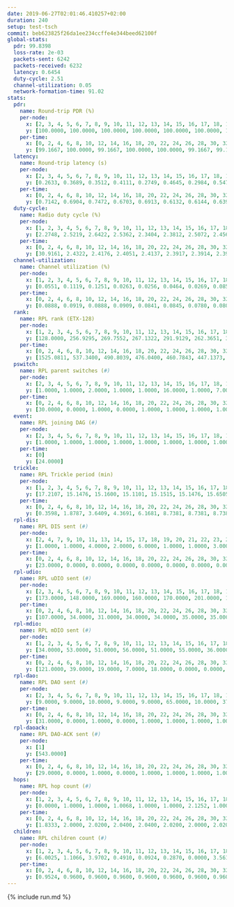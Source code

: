 ```yaml
---
date: 2019-06-27T02:01:46.410257+02:00
duration: 240
setup: test-tsch
commit: beb623825f26da1ee234ccffe4e344beed62100f
global-stats:
  pdr: 99.8398
  loss-rate: 2e-03
  packets-sent: 6242
  packets-received: 6232
  latency: 0.6454
  duty-cycle: 2.51
  channel-utilization: 0.05
  network-formation-time: 91.02
stats:
  pdr:
    name: Round-trip PDR (%)
    per-node:
      x: [2, 3, 4, 5, 6, 7, 8, 9, 10, 11, 12, 13, 14, 15, 16, 17, 18, 19, 20, 21, 22, 23, 24, 25]
      y: [100.0000, 100.0000, 100.0000, 100.0000, 100.0000, 100.0000, 100.0000, 100.0000, 100.0000, 100.0000, 98.3539, 100.0000, 100.0000, 100.0000, 100.0000, 99.6310, 99.6124, 100.0000, 99.6633, 100.0000, 100.0000, 99.3355, 100.0000, 99.6310]
    per-time:
      x: [0, 2, 4, 6, 8, 10, 12, 14, 16, 18, 20, 22, 24, 26, 28, 30, 32, 34, 36, 38, 40, 42, 44, 46, 48, 50, 52, 54, 56, 58, 60, 62, 64, 66, 68, 70, 72, 74, 76, 78, 80, 82, 84, 86, 88, 90, 92, 94, 96, 98, 100, 102, 104]
      y: [99.1667, 100.0000, 99.1667, 100.0000, 100.0000, 99.1667, 99.1667, 100.0000, 100.0000, 99.1667, 99.1667, 100.0000, 100.0000, 100.0000, 100.0000, 100.0000, 100.0000, 100.0000, 100.0000, 100.0000, 100.0000, 100.0000, 100.0000, 100.0000, 100.0000, 99.1667, 100.0000, 100.0000, 100.0000, 98.3333, 100.0000, 99.1667, 100.0000, 100.0000, 100.0000, 100.0000, 100.0000, 100.0000, 100.0000, 100.0000, 100.0000, 100.0000, 100.0000, 100.0000, 100.0000, 100.0000, 100.0000, 100.0000, 100.0000, 100.0000, 100.0000, 100.0000, 100.0000]
  latency:
    name: Round-trip latency (s)
    per-node:
      x: [2, 3, 4, 5, 6, 7, 8, 9, 10, 11, 12, 13, 14, 15, 16, 17, 18, 19, 20, 21, 22, 23, 24, 25]
      y: [0.2633, 0.3689, 0.3512, 0.4111, 0.2749, 0.4645, 0.2984, 0.5476, 0.5173, 0.6456, 0.7482, 0.5569, 0.4848, 0.8016, 0.5558, 0.7706, 0.7532, 0.7824, 0.8475, 0.8922, 0.9611, 1.0186, 0.9333, 1.1888]
    per-time:
      x: [0, 2, 4, 6, 8, 10, 12, 14, 16, 18, 20, 22, 24, 26, 28, 30, 32, 34, 36, 38, 40, 42, 44, 46, 48, 50, 52, 54, 56, 58, 60, 62, 64, 66, 68, 70, 72, 74, 76, 78, 80, 82, 84, 86, 88, 90, 92, 94, 96, 98, 100, 102, 104]
      y: [0.7142, 0.6904, 0.7472, 0.6703, 0.6913, 0.6132, 0.6144, 0.6394, 0.6444, 0.6171, 0.6370, 0.6774, 0.6526, 0.6779, 0.6231, 0.6002, 0.6335, 0.6737, 0.7268, 0.5853, 0.6284, 0.6290, 0.6445, 0.6013, 0.6023, 0.5955, 0.5559, 0.6367, 0.5958, 0.7004, 0.6104, 0.6152, 0.6327, 0.6191, 0.5747, 0.6309, 0.6838, 0.6664, 0.6240, 0.6175, 0.6299, 0.6876, 0.7164, 0.6666, 0.6940, 0.6049, 0.5847, 0.6656, 0.7232, 0.6447, 0.6958, 0.6567, 0.4878]
  duty-cycle:
    name: Radio duty cycle (%)
    per-node:
      x: [1, 2, 3, 4, 5, 6, 7, 8, 9, 10, 11, 12, 13, 14, 15, 16, 17, 18, 19, 20, 21, 22, 23, 24, 25]
      y: [2.2748, 2.5219, 2.6422, 2.5362, 2.3404, 2.3812, 2.5072, 2.4561, 2.4267, 2.4321, 2.5252, 2.4111, 2.4785, 2.5530, 2.5353, 2.5923, 2.5897, 2.6903, 2.6276, 2.7011, 2.7087, 2.7212, 2.6887, 2.7994, 2.7303]
    per-time:
      x: [0, 2, 4, 6, 8, 10, 12, 14, 16, 18, 20, 22, 24, 26, 28, 30, 32, 34, 36, 38, 40, 42, 44, 46, 48, 50, 52, 54, 56, 58, 60, 62, 64, 66, 68, 70, 72, 74, 76, 78, 80, 82, 84, 86, 88, 90, 92, 94, 96, 98, 100, 102, 104, 106, 108, 110, 112, 114, 116, 118, 120, 122, 124, 126, 128, 130, 132, 134, 136, 138, 140, 142, 144, 146, 148, 150, 152, 154, 156, 158, 160, 162, 164, 166, 168, 170, 172, 174, 176, 178, 180, 182, 184, 186, 188, 190, 192, 194, 196, 198, 200, 202, 204, 206, 208, 210, 212, 214, 216, 218, 220, 222, 224, 226, 228, 230, 232, 234, 236, 238]
      y: [30.9161, 2.4322, 2.4176, 2.4051, 2.4137, 2.3917, 2.3914, 2.3927, 2.3922, 2.3926, 2.3840, 2.3966, 2.4011, 2.3944, 2.4089, 2.3985, 2.3844, 2.3988, 2.4018, 2.4060, 2.3786, 2.3841, 2.3951, 2.4029, 2.3841, 2.3814, 2.3816, 2.3767, 2.3948, 2.4076, 2.3900, 2.3984, 2.3891, 2.3984, 2.3922, 2.3873, 2.3869, 2.3971, 2.3946, 2.3924, 2.3930, 2.3995, 2.4104, 2.3883, 2.3957, 2.3944, 2.4006, 2.3836, 2.3930, 2.4026, 2.3839, 2.4014, 2.2536, 2.2451, 2.2081, 2.3316, 2.4143, 2.4501, 2.4173, 2.3648, 2.3741, 2.3103, 2.2666, 2.2593, 2.2653, 2.2605, 2.2643, 2.2639, 2.2568, 2.2607, 2.2537, 2.2654, 2.2594, 2.2622, 2.2644, 2.2613, 2.2622, 2.2588, 2.2552, 2.2548, 2.2691, 2.2550, 2.2635, 2.2624, 2.2524, 2.2619, 2.2618, 2.2533, 2.2608, 2.2624, 2.2638, 2.2572, 2.2621, 2.2572, 2.2732, 2.2580, 2.2555, 2.2643, 2.2598, 2.2577, 2.2704, 2.2616, 2.2597, 2.2594, 2.2610, 2.2563, 2.2552, 2.2642, 2.2636, 2.2658, 2.2606, 2.2581, 2.2629, 2.2553, 2.2686, 2.2591, 2.2604, 2.2614, 2.2586, 2.2552]
  channel-utilization:
    name: Channel utilization (%)
    per-node:
      x: [1, 2, 3, 4, 5, 6, 7, 8, 9, 10, 11, 12, 13, 14, 15, 16, 17, 18, 19, 20, 21, 22, 23, 24, 25]
      y: [0.0551, 0.1119, 0.1251, 0.0263, 0.0256, 0.0464, 0.0269, 0.0850, 0.0269, 0.0286, 0.0258, 0.0264, 0.0368, 0.0379, 0.0269, 0.1062, 0.0316, 0.0627, 0.0352, 0.0297, 0.0265, 0.0404, 0.0292, 0.0244, 0.0271]
    per-time:
      x: [0, 2, 4, 6, 8, 10, 12, 14, 16, 18, 20, 22, 24, 26, 28, 30, 32, 34, 36, 38, 40, 42, 44, 46, 48, 50, 52, 54, 56, 58, 60, 62, 64, 66, 68, 70, 72, 74, 76, 78, 80, 82, 84, 86, 88, 90, 92, 94, 96, 98, 100, 102, 104, 106, 108, 110, 112, 114, 116, 118, 120, 122, 124, 126, 128, 130, 132, 134, 136, 138, 140, 142, 144, 146, 148, 150, 152, 154, 156, 158, 160, 162, 164, 166, 168, 170, 172, 174, 176, 178, 180, 182, 184, 186, 188, 190, 192, 194, 196, 198, 200, 202, 204, 206, 208, 210, 212, 214, 216, 218, 220, 222, 224, 226, 228, 230, 232, 234, 236, 238]
      y: [0.0888, 0.0919, 0.0888, 0.0909, 0.0841, 0.0845, 0.0780, 0.0804, 0.0786, 0.0843, 0.0780, 0.0800, 0.0887, 0.0783, 0.0917, 0.0805, 0.0748, 0.0849, 0.0868, 0.0861, 0.0769, 0.0789, 0.0795, 0.0804, 0.0743, 0.0750, 0.0743, 0.0739, 0.0816, 0.0884, 0.0819, 0.0821, 0.0866, 0.0803, 0.0805, 0.0778, 0.0774, 0.0867, 0.0814, 0.0830, 0.0792, 0.0835, 0.0870, 0.0806, 0.0839, 0.0788, 0.0846, 0.0761, 0.0830, 0.0848, 0.0769, 0.0830, 0.0623, 0.0275, 0.0257, 0.0384, 0.0659, 0.0739, 0.0668, 0.0538, 0.0569, 0.0314, 0.0191, 0.0190, 0.0190, 0.0177, 0.0213, 0.0207, 0.0175, 0.0184, 0.0169, 0.0206, 0.0198, 0.0201, 0.0193, 0.0197, 0.0192, 0.0188, 0.0174, 0.0173, 0.0230, 0.0172, 0.0200, 0.0181, 0.0165, 0.0187, 0.0203, 0.0171, 0.0200, 0.0191, 0.0204, 0.0174, 0.0198, 0.0179, 0.0242, 0.0183, 0.0171, 0.0209, 0.0188, 0.0180, 0.0221, 0.0189, 0.0196, 0.0197, 0.0190, 0.0179, 0.0168, 0.0206, 0.0212, 0.0210, 0.0191, 0.0181, 0.0198, 0.0173, 0.0229, 0.0184, 0.0191, 0.0193, 0.0178, 0.0173]
  rank:
    name: RPL rank (ETX-128)
    per-node:
      x: [1, 2, 3, 4, 5, 6, 7, 8, 9, 10, 11, 12, 13, 14, 15, 16, 17, 18, 19, 20, 21, 22, 23, 24, 25]
      y: [128.0000, 256.9295, 269.7552, 267.1322, 291.9129, 262.3651, 3573.3446, 271.3071, 1961.9683, 4298.1866, 1211.7510, 405.8577, 414.2090, 1717.1680, 422.8560, 442.8893, 685.1193, 532.1417, 821.8577, 589.7692, 4232.0858, 587.3033, 6105.4896, 678.1626, 699.7377]
    per-time:
      x: [0, 2, 4, 6, 8, 10, 12, 14, 16, 18, 20, 22, 24, 26, 28, 30, 32, 34, 36, 38, 40, 42, 44, 46, 48, 50, 52, 54, 56, 58, 60, 62, 64, 66, 68, 70, 72, 74, 76, 78, 80, 82, 84, 86, 88, 90, 92, 94, 96, 98, 100, 102, 104, 106, 108, 110, 112, 114, 116, 118, 120, 122, 124, 126, 128, 130, 132, 134, 136, 138, 140, 142, 144, 146, 148, 150, 152, 154, 156, 158, 160, 162, 164, 166, 168, 170, 172, 174, 176, 178, 180, 182, 184, 186, 188, 190, 192, 194, 196, 198, 200, 202, 204, 206, 208, 210, 212, 214, 216, 218, 220, 222, 224, 226, 228, 230, 232, 234, 236, 238]
      y: [1525.0811, 537.3400, 490.8039, 476.0400, 460.7843, 447.1373, 449.6667, 439.9020, 441.9800, 449.2549, 448.4400, 452.0800, 445.6600, 441.9804, 439.7059, 437.5200, 431.5800, 429.4800, 428.1600, 430.9600, 429.3333, 431.9600, 432.3200, 430.7692, 425.9608, 423.8400, 427.0200, 425.1200, 422.6200, 440.0769, 433.2600, 433.5882, 425.3529, 427.2200, 428.1400, 424.9600, 426.6800, 430.7400, 432.5686, 428.0000, 430.3333, 424.9800, 426.3400, 429.1800, 429.1800, 427.8600, 432.4808, 423.6863, 421.2600, 423.9200, 425.3000, 428.4400, 256.2705, 1350.9702, 1406.2081, 941.5621, 3306.8543, 14830.8442, 11014.9412, 9362.1818, 10345.6515, 1687.0755, 447.4200, 444.5686, 445.8800, 449.9038, 449.5472, 431.9608, 429.8200, 427.1600, 427.8200, 427.2600, 434.2692, 427.3800, 430.5098, 424.4800, 426.3600, 425.2353, 424.5800, 424.4400, 421.7692, 422.7059, 417.1400, 416.9000, 417.2600, 416.9200, 415.9800, 415.8600, 420.3922, 415.3800, 416.0600, 415.3400, 417.8000, 418.2800, 419.0600, 420.3200, 422.8431, 424.3529, 419.5200, 422.1176, 416.2400, 416.1400, 415.9423, 415.9020, 417.6000, 417.4000, 416.1200, 427.6604, 415.1800, 420.4038, 415.2157, 411.8200, 411.1200, 410.6600, 415.0980, 410.2800, 411.6863, 409.5200, 409.0000, 408.8800]
  pswitch:
    name: RPL parent switches (#)
    per-node:
      x: [2, 3, 4, 5, 6, 7, 8, 9, 10, 11, 12, 13, 14, 15, 16, 17, 18, 19, 20, 21, 22, 23, 24, 25]
      y: [1.0000, 1.0000, 2.0000, 1.0000, 1.0000, 16.0000, 1.0000, 7.0000, 15.0000, 3.0000, 6.0000, 4.0000, 6.0000, 3.0000, 4.0000, 2.0000, 7.0000, 6.0000, 8.0000, 16.0000, 5.0000, 29.0000, 7.0000, 5.0000]
    per-time:
      x: [0, 2, 4, 6, 8, 10, 12, 14, 16, 18, 20, 22, 24, 26, 28, 30, 32, 34, 36, 38, 40, 42, 44, 46, 48, 50, 52, 54, 56, 58, 60, 62, 64, 66, 68, 70, 72, 74, 76, 78, 80, 82, 84, 86, 88, 90, 92, 94, 96, 98, 100, 102, 104, 106, 108, 110, 112, 114, 116, 118, 120, 122, 124, 126, 128, 130, 132, 134, 136, 138, 140, 142, 144, 146, 148, 150, 152, 154, 156, 158, 160, 162, 164, 166, 168, 170, 172, 174, 176, 178, 180, 182, 184, 186, 188, 190, 192, 194, 196, 198, 200, 202, 204, 206, 208, 210, 212, 214, 216, 218, 220, 222, 224, 226, 228, 230, 232]
      y: [30.0000, 0.0000, 1.0000, 0.0000, 1.0000, 1.0000, 1.0000, 1.0000, 0.0000, 1.0000, 0.0000, 0.0000, 0.0000, 1.0000, 1.0000, 0.0000, 0.0000, 0.0000, 0.0000, 0.0000, 1.0000, 0.0000, 0.0000, 2.0000, 1.0000, 0.0000, 0.0000, 0.0000, 0.0000, 2.0000, 0.0000, 1.0000, 1.0000, 0.0000, 0.0000, 0.0000, 0.0000, 0.0000, 1.0000, 0.0000, 1.0000, 0.0000, 0.0000, 0.0000, 0.0000, 0.0000, 2.0000, 1.0000, 0.0000, 0.0000, 0.0000, 0.0000, 1.0000, 5.0000, 5.0000, 8.0000, 16.0000, 14.0000, 9.0000, 7.0000, 9.0000, 2.0000, 0.0000, 1.0000, 0.0000, 2.0000, 3.0000, 1.0000, 0.0000, 0.0000, 0.0000, 0.0000, 2.0000, 0.0000, 1.0000, 0.0000, 0.0000, 1.0000, 0.0000, 0.0000, 2.0000, 1.0000, 0.0000, 0.0000, 0.0000, 0.0000, 0.0000, 0.0000, 1.0000, 0.0000, 0.0000, 0.0000, 0.0000, 0.0000, 0.0000, 0.0000, 1.0000, 1.0000, 0.0000, 1.0000, 0.0000, 0.0000, 2.0000, 1.0000, 0.0000, 0.0000, 0.0000, 3.0000, 0.0000, 2.0000, 1.0000, 0.0000, 0.0000, 0.0000, 1.0000, 0.0000, 1.0000]
  event:
    name: RPL joining DAG (#)
    per-node:
      x: [2, 3, 4, 5, 6, 7, 8, 9, 10, 11, 12, 13, 14, 15, 16, 17, 18, 19, 20, 21, 22, 23, 24, 25]
      y: [1.0000, 1.0000, 1.0000, 1.0000, 1.0000, 1.0000, 1.0000, 1.0000, 1.0000, 1.0000, 1.0000, 1.0000, 1.0000, 1.0000, 1.0000, 1.0000, 1.0000, 1.0000, 1.0000, 1.0000, 1.0000, 1.0000, 1.0000, 1.0000]
    per-time:
      x: [0]
      y: [24.0000]
  trickle:
    name: RPL Trickle period (min)
    per-node:
      x: [1, 2, 3, 4, 5, 6, 7, 8, 9, 10, 11, 12, 13, 14, 15, 16, 17, 18, 19, 20, 21, 22, 23, 24, 25]
      y: [17.2107, 15.1476, 15.1600, 15.1101, 15.1515, 15.1476, 15.6505, 15.0934, 14.5308, 13.6424, 14.8415, 15.0012, 14.7744, 14.5449, 14.7026, 15.0229, 14.8917, 14.9114, 15.2790, 15.0272, 13.6304, 15.0769, 15.9851, 15.1613, 15.0892]
    per-time:
      x: [0, 2, 4, 6, 8, 10, 12, 14, 16, 18, 20, 22, 24, 26, 28, 30, 32, 34, 36, 38, 40, 42, 44, 46, 48, 50, 52, 54, 56, 58, 60, 62, 64, 66, 68, 70, 72, 74, 76, 78, 80, 82, 84, 86, 88, 90, 92, 94, 96, 98, 100, 102, 104, 106, 108, 110, 112, 114, 116, 118, 120, 122, 124, 126, 128, 130, 132, 134, 136, 138, 140, 142, 144, 146, 148, 150, 152, 154, 156, 158, 160, 162, 164, 166, 168, 170, 172, 174, 176, 178, 180, 182, 184, 186, 188, 190, 192, 194, 196, 198, 200, 202, 204, 206, 208, 210, 212, 214, 216, 218, 220, 222, 224, 226, 228, 230, 232, 234, 236, 238]
      y: [0.3598, 1.8787, 3.6409, 4.3691, 6.1681, 8.7381, 8.7381, 8.7381, 8.7381, 17.4763, 17.4763, 17.4763, 17.4763, 17.4763, 17.4763, 17.4763, 17.4763, 17.4763, 17.4763, 17.4763, 17.4763, 17.4763, 17.4763, 17.4763, 17.4763, 17.4763, 17.4763, 17.4763, 17.4763, 17.4763, 17.4763, 17.4763, 17.4763, 17.4763, 17.4763, 17.4763, 17.4763, 17.4763, 17.4763, 17.4763, 17.4763, 17.4763, 17.4763, 17.4763, 17.4763, 17.4763, 17.4763, 17.4763, 17.4763, 17.4763, 17.4763, 17.4763, 17.4763, 16.5994, 15.8595, 16.3859, 14.5854, 2.3831, 3.2668, 4.4394, 4.4477, 3.6632, 6.0730, 6.6821, 6.8157, 8.6541, 11.8707, 13.1929, 13.4567, 17.1267, 17.4763, 17.4763, 17.4763, 17.4763, 17.4763, 17.4763, 17.4763, 17.4763, 17.4763, 17.4763, 17.4763, 17.4763, 17.4763, 17.4763, 17.4763, 17.4763, 17.4763, 17.4763, 17.4763, 17.4763, 17.4763, 17.4763, 17.4763, 17.4763, 17.4763, 17.4763, 17.4763, 17.4763, 17.4763, 17.4763, 17.4763, 17.4763, 17.4763, 17.4763, 17.4763, 17.4763, 17.4763, 17.4763, 17.4763, 17.4763, 17.4763, 17.4763, 17.4763, 17.4763, 17.4763, 17.4763, 17.4763, 17.4763, 17.4763, 17.4763]
  rpl-dis:
    name: RPL DIS sent (#)
    per-node:
      x: [2, 4, 7, 9, 10, 11, 13, 14, 15, 17, 18, 19, 20, 21, 22, 23, 24, 25]
      y: [1.0000, 1.0000, 4.0000, 2.0000, 6.0000, 1.0000, 1.0000, 3.0000, 1.0000, 1.0000, 2.0000, 2.0000, 2.0000, 5.0000, 2.0000, 7.0000, 2.0000, 1.0000]
    per-time:
      x: [0, 2, 4, 6, 8, 10, 12, 14, 16, 18, 20, 22, 24, 26, 28, 30, 32, 34, 36, 38, 40, 42, 44, 46, 48, 50, 52, 54, 56, 58, 60, 62, 64, 66, 68, 70, 72, 74, 76, 78, 80, 82, 84, 86, 88, 90, 92, 94, 96, 98, 100, 102, 104, 106, 108, 110, 112, 114, 116, 118, 120]
      y: [23.0000, 0.0000, 0.0000, 0.0000, 0.0000, 0.0000, 0.0000, 0.0000, 0.0000, 0.0000, 0.0000, 0.0000, 0.0000, 0.0000, 0.0000, 0.0000, 0.0000, 0.0000, 0.0000, 0.0000, 0.0000, 0.0000, 0.0000, 0.0000, 0.0000, 0.0000, 0.0000, 0.0000, 0.0000, 0.0000, 0.0000, 0.0000, 0.0000, 0.0000, 0.0000, 0.0000, 0.0000, 0.0000, 0.0000, 0.0000, 0.0000, 0.0000, 0.0000, 0.0000, 0.0000, 0.0000, 0.0000, 0.0000, 0.0000, 0.0000, 0.0000, 0.0000, 0.0000, 2.0000, 1.0000, 2.0000, 5.0000, 6.0000, 2.0000, 1.0000, 2.0000]
  rpl-udio:
    name: RPL uDIO sent (#)
    per-node:
      x: [2, 3, 4, 5, 6, 7, 8, 9, 10, 11, 12, 13, 14, 15, 16, 17, 18, 19, 20, 21, 22, 23, 24, 25]
      y: [173.0000, 148.0000, 169.0000, 160.0000, 170.0000, 201.0000, 157.0000, 180.0000, 208.0000, 185.0000, 173.0000, 168.0000, 179.0000, 169.0000, 152.0000, 163.0000, 173.0000, 171.0000, 178.0000, 190.0000, 170.0000, 172.0000, 171.0000, 179.0000]
    per-time:
      x: [0, 2, 4, 6, 8, 10, 12, 14, 16, 18, 20, 22, 24, 26, 28, 30, 32, 34, 36, 38, 40, 42, 44, 46, 48, 50, 52, 54, 56, 58, 60, 62, 64, 66, 68, 70, 72, 74, 76, 78, 80, 82, 84, 86, 88, 90, 92, 94, 96, 98, 100, 102, 104, 106, 108, 110, 112, 114, 116, 118, 120, 122, 124, 126, 128, 130, 132, 134, 136, 138, 140, 142, 144, 146, 148, 150, 152, 154, 156, 158, 160, 162, 164, 166, 168, 170, 172, 174, 176, 178, 180, 182, 184, 186, 188, 190, 192, 194, 196, 198, 200, 202, 204, 206, 208, 210, 212, 214, 216, 218, 220, 222, 224, 226, 228, 230, 232, 234, 236, 238, 240]
      y: [107.0000, 34.0000, 31.0000, 34.0000, 34.0000, 35.0000, 35.0000, 34.0000, 32.0000, 33.0000, 34.0000, 31.0000, 32.0000, 33.0000, 29.0000, 34.0000, 30.0000, 34.0000, 32.0000, 34.0000, 28.0000, 28.0000, 29.0000, 37.0000, 33.0000, 28.0000, 33.0000, 27.0000, 32.0000, 32.0000, 29.0000, 35.0000, 27.0000, 31.0000, 28.0000, 33.0000, 31.0000, 33.0000, 32.0000, 30.0000, 34.0000, 32.0000, 33.0000, 27.0000, 35.0000, 30.0000, 34.0000, 32.0000, 34.0000, 34.0000, 30.0000, 29.0000, 42.0000, 37.0000, 43.0000, 54.0000, 53.0000, 48.0000, 44.0000, 39.0000, 39.0000, 29.0000, 31.0000, 33.0000, 34.0000, 29.0000, 37.0000, 36.0000, 31.0000, 30.0000, 33.0000, 34.0000, 35.0000, 30.0000, 36.0000, 35.0000, 32.0000, 32.0000, 30.0000, 30.0000, 40.0000, 32.0000, 39.0000, 36.0000, 29.0000, 31.0000, 38.0000, 32.0000, 32.0000, 40.0000, 44.0000, 30.0000, 34.0000, 35.0000, 37.0000, 39.0000, 34.0000, 49.0000, 33.0000, 35.0000, 31.0000, 34.0000, 39.0000, 31.0000, 34.0000, 40.0000, 26.0000, 41.0000, 33.0000, 29.0000, 38.0000, 33.0000, 44.0000, 30.0000, 32.0000, 32.0000, 37.0000, 37.0000, 27.0000, 42.0000, 2.0000]
  rpl-mdio:
    name: RPL mDIO sent (#)
    per-node:
      x: [1, 2, 3, 4, 5, 6, 7, 8, 9, 10, 11, 12, 13, 14, 15, 16, 17, 18, 19, 20, 21, 22, 23, 24, 25]
      y: [34.0000, 53.0000, 51.0000, 56.0000, 51.0000, 55.0000, 36.0000, 58.0000, 48.0000, 31.0000, 53.0000, 60.0000, 65.0000, 45.0000, 67.0000, 59.0000, 51.0000, 53.0000, 47.0000, 53.0000, 37.0000, 47.0000, 26.0000, 54.0000, 53.0000]
    per-time:
      x: [0, 2, 4, 6, 8, 10, 12, 14, 16, 18, 20, 22, 24, 26, 28, 30, 32, 34, 36, 38, 40, 42, 44, 46, 48, 50, 52, 54, 56, 58, 60, 62, 64, 66, 68, 70, 72, 74, 76, 78, 80, 82, 84, 86, 88, 90, 92, 94, 96, 98, 100, 102, 104, 106, 108, 110, 112, 114, 116, 118, 120, 122, 124, 126, 128, 130, 132, 134, 136, 138, 140, 142, 144, 146, 148, 150, 152, 154, 156, 158, 160, 162, 164, 166, 168, 170, 172, 174, 176, 178, 180, 182, 184, 186, 188, 190, 192, 194, 196, 198, 200, 202, 204, 206, 208, 210, 212, 214, 216, 218, 220, 222, 224, 226, 228, 230, 232, 234, 236, 238]
      y: [121.0000, 39.0000, 19.0000, 7.0000, 18.0000, 0.0000, 0.0000, 12.0000, 12.0000, 1.0000, 0.0000, 0.0000, 0.0000, 2.0000, 5.0000, 7.0000, 3.0000, 8.0000, 0.0000, 0.0000, 0.0000, 0.0000, 5.0000, 8.0000, 4.0000, 3.0000, 5.0000, 0.0000, 0.0000, 0.0000, 0.0000, 3.0000, 4.0000, 9.0000, 7.0000, 2.0000, 0.0000, 0.0000, 0.0000, 1.0000, 3.0000, 7.0000, 11.0000, 2.0000, 1.0000, 0.0000, 0.0000, 0.0000, 4.0000, 4.0000, 7.0000, 5.0000, 6.0000, 61.0000, 58.0000, 56.0000, 113.0000, 157.0000, 104.0000, 46.0000, 60.0000, 38.0000, 13.0000, 2.0000, 14.0000, 7.0000, 3.0000, 2.0000, 4.0000, 6.0000, 0.0000, 4.0000, 2.0000, 4.0000, 6.0000, 3.0000, 3.0000, 3.0000, 1.0000, 0.0000, 3.0000, 2.0000, 4.0000, 8.0000, 3.0000, 3.0000, 1.0000, 0.0000, 1.0000, 3.0000, 5.0000, 3.0000, 5.0000, 2.0000, 3.0000, 3.0000, 0.0000, 1.0000, 3.0000, 5.0000, 7.0000, 4.0000, 3.0000, 0.0000, 2.0000, 1.0000, 4.0000, 2.0000, 2.0000, 4.0000, 4.0000, 4.0000, 4.0000, 0.0000, 3.0000, 3.0000, 2.0000, 4.0000, 6.0000, 1.0000]
  rpl-dao:
    name: RPL DAO sent (#)
    per-node:
      x: [2, 3, 4, 5, 6, 7, 8, 9, 10, 11, 12, 13, 14, 15, 16, 17, 18, 19, 20, 21, 22, 23, 24, 25]
      y: [9.0000, 9.0000, 10.0000, 9.0000, 9.0000, 65.0000, 10.0000, 37.0000, 74.0000, 22.0000, 11.0000, 11.0000, 29.0000, 10.0000, 10.0000, 14.0000, 12.0000, 11.0000, 12.0000, 75.0000, 14.0000, 112.0000, 11.0000, 12.0000]
    per-time:
      x: [0, 2, 4, 6, 8, 10, 12, 14, 16, 18, 20, 22, 24, 26, 28, 30, 32, 34, 36, 38, 40, 42, 44, 46, 48, 50, 52, 54, 56, 58, 60, 62, 64, 66, 68, 70, 72, 74, 76, 78, 80, 82, 84, 86, 88, 90, 92, 94, 96, 98, 100, 102, 104, 106, 108, 110, 112, 114, 116, 118, 120, 122, 124, 126, 128, 130, 132, 134, 136, 138, 140, 142, 144, 146, 148, 150, 152, 154, 156, 158, 160, 162, 164, 166, 168, 170, 172, 174, 176, 178, 180, 182, 184, 186, 188, 190, 192, 194, 196, 198, 200, 202, 204, 206, 208, 210, 212, 214, 216, 218, 220, 222, 224, 226, 228, 230, 232, 234, 236, 238]
      y: [31.0000, 0.0000, 1.0000, 0.0000, 1.0000, 1.0000, 1.0000, 1.0000, 0.0000, 1.0000, 0.0000, 0.0000, 0.0000, 1.0000, 17.0000, 2.0000, 0.0000, 0.0000, 1.0000, 1.0000, 1.0000, 1.0000, 0.0000, 3.0000, 1.0000, 0.0000, 0.0000, 1.0000, 10.0000, 7.0000, 0.0000, 1.0000, 2.0000, 1.0000, 1.0000, 1.0000, 0.0000, 2.0000, 2.0000, 0.0000, 1.0000, 1.0000, 7.0000, 3.0000, 2.0000, 0.0000, 4.0000, 2.0000, 1.0000, 2.0000, 0.0000, 2.0000, 5.0000, 29.0000, 21.0000, 35.0000, 76.0000, 72.0000, 46.0000, 40.0000, 41.0000, 7.0000, 1.0000, 2.0000, 0.0000, 2.0000, 3.0000, 1.0000, 0.0000, 0.0000, 0.0000, 9.0000, 4.0000, 0.0000, 2.0000, 1.0000, 2.0000, 3.0000, 0.0000, 0.0000, 6.0000, 1.0000, 0.0000, 0.0000, 0.0000, 4.0000, 6.0000, 1.0000, 2.0000, 1.0000, 2.0000, 1.0000, 1.0000, 0.0000, 6.0000, 0.0000, 1.0000, 1.0000, 0.0000, 3.0000, 8.0000, 1.0000, 2.0000, 2.0000, 2.0000, 0.0000, 0.0000, 3.0000, 2.0000, 3.0000, 1.0000, 1.0000, 0.0000, 3.0000, 8.0000, 1.0000, 1.0000, 2.0000, 1.0000, 1.0000]
  rpl-daoack:
    name: RPL DAO-ACK sent (#)
    per-node:
      x: [1]
      y: [543.0000]
    per-time:
      x: [0, 2, 4, 6, 8, 10, 12, 14, 16, 18, 20, 22, 24, 26, 28, 30, 32, 34, 36, 38, 40, 42, 44, 46, 48, 50, 52, 54, 56, 58, 60, 62, 64, 66, 68, 70, 72, 74, 76, 78, 80, 82, 84, 86, 88, 90, 92, 94, 96, 98, 100, 102, 104, 106, 108, 110, 112, 114, 116, 118, 120, 122, 124, 126, 128, 130, 132, 134, 136, 138, 140, 142, 144, 146, 148, 150, 152, 154, 156, 158, 160, 162, 164, 166, 168, 170, 172, 174, 176, 178, 180, 182, 184, 186, 188, 190, 192, 194, 196, 198, 200, 202, 204, 206, 208, 210, 212, 214, 216, 218, 220, 222, 224, 226, 228, 230, 232, 234, 236, 238]
      y: [29.0000, 0.0000, 1.0000, 0.0000, 1.0000, 1.0000, 1.0000, 1.0000, 0.0000, 1.0000, 0.0000, 0.0000, 0.0000, 1.0000, 17.0000, 2.0000, 0.0000, 0.0000, 1.0000, 1.0000, 1.0000, 1.0000, 0.0000, 3.0000, 1.0000, 0.0000, 0.0000, 1.0000, 10.0000, 7.0000, 0.0000, 1.0000, 2.0000, 1.0000, 1.0000, 1.0000, 0.0000, 2.0000, 2.0000, 0.0000, 1.0000, 1.0000, 7.0000, 3.0000, 2.0000, 0.0000, 4.0000, 2.0000, 1.0000, 2.0000, 0.0000, 2.0000, 2.0000, 14.0000, 14.0000, 14.0000, 73.0000, 72.0000, 43.0000, 40.0000, 41.0000, 7.0000, 1.0000, 2.0000, 0.0000, 2.0000, 3.0000, 1.0000, 0.0000, 0.0000, 0.0000, 8.0000, 4.0000, 0.0000, 2.0000, 1.0000, 2.0000, 3.0000, 0.0000, 0.0000, 6.0000, 1.0000, 0.0000, 0.0000, 0.0000, 4.0000, 6.0000, 1.0000, 2.0000, 1.0000, 2.0000, 1.0000, 1.0000, 0.0000, 6.0000, 0.0000, 1.0000, 1.0000, 0.0000, 3.0000, 8.0000, 1.0000, 2.0000, 2.0000, 2.0000, 0.0000, 0.0000, 3.0000, 2.0000, 3.0000, 1.0000, 1.0000, 0.0000, 3.0000, 8.0000, 1.0000, 1.0000, 2.0000, 1.0000, 1.0000]
  hops:
    name: RPL hop count (#)
    per-node:
      x: [1, 2, 3, 4, 5, 6, 7, 8, 9, 10, 11, 12, 13, 14, 15, 16, 17, 18, 19, 20, 21, 22, 23, 24, 25]
      y: [0.0000, 1.0000, 1.0000, 1.0068, 1.0000, 1.0000, 2.1252, 1.0000, 2.0000, 2.3869, 2.0000, 1.9907, 2.0000, 2.0006, 2.0087, 2.0000, 2.0000, 2.9647, 3.0000, 3.0000, 3.0099, 3.0000, 3.9715, 3.9646, 4.0006]
    per-time:
      x: [0, 2, 4, 6, 8, 10, 12, 14, 16, 18, 20, 22, 24, 26, 28, 30, 32, 34, 36, 38, 40, 42, 44, 46, 48, 50, 52, 54, 56, 58, 60, 62, 64, 66, 68, 70, 72, 74, 76, 78, 80, 82, 84, 86, 88, 90, 92, 94, 96, 98, 100, 102, 104, 106, 108, 110, 112, 114, 116, 118, 120, 122, 124, 126, 128, 130, 132, 134, 136, 138, 140, 142, 144, 146, 148, 150, 152, 154, 156, 158, 160, 162, 164, 166, 168, 170, 172, 174, 176, 178, 180, 182, 184, 186, 188, 190, 192, 194, 196, 198, 200, 202, 204, 206, 208, 210, 212, 214, 216, 218, 220, 222, 224, 226, 228, 230, 232, 234, 236, 238]
      y: [1.8333, 2.0000, 2.0200, 2.0400, 2.0400, 2.0200, 2.0000, 2.0200, 2.0400, 2.0200, 2.0000, 2.0000, 2.0000, 2.0000, 2.0000, 2.0000, 2.0000, 2.0000, 2.0000, 2.0000, 2.0000, 2.0000, 2.0000, 2.0000, 2.0000, 2.0000, 2.0000, 2.0000, 2.0000, 2.0600, 2.1200, 2.1200, 2.1200, 2.1200, 2.1200, 2.1200, 2.1200, 2.1200, 2.1200, 2.1200, 2.1200, 2.1200, 2.1200, 2.1200, 2.1200, 2.1200, 2.1200, 2.1200, 2.1200, 2.1200, 2.1200, 2.1200, 2.1213, 2.1577, 2.1422, 2.1408, 2.1588, 2.2000, 2.1600, 2.1600, 2.2000, 2.2000, 2.2000, 2.2000, 2.2000, 2.2000, 2.1200, 2.1200, 2.1200, 2.1200, 2.1200, 2.1200, 2.1200, 2.1200, 2.1200, 2.1200, 2.1200, 2.1200, 2.1200, 2.1200, 2.1200, 2.1200, 2.1200, 2.1200, 2.1200, 2.1200, 2.1200, 2.1200, 2.1200, 2.1200, 2.1200, 2.1200, 2.1200, 2.1200, 2.1200, 2.1200, 2.1200, 2.1200, 2.1200, 2.1200, 2.1200, 2.1200, 2.1200, 2.1200, 2.1200, 2.1200, 2.1200, 2.1200, 2.1200, 2.1200, 2.1200, 2.1200, 2.1200, 2.1200, 2.1200, 2.1200, 2.1200, 2.1200, 2.1200, 2.1200]
  children:
    name: RPL children count (#)
    per-node:
      x: [1, 2, 3, 4, 5, 6, 7, 8, 9, 10, 11, 12, 13, 14, 15, 16, 17, 18, 19, 20, 21, 22, 23, 24, 25]
      y: [6.0025, 1.1066, 3.9702, 0.4910, 0.0924, 0.2870, 0.0000, 3.5611, 0.1488, 0.1252, 0.1525, 0.0031, 0.0744, 0.9051, 0.1854, 2.8859, 0.9864, 1.9399, 0.0602, 0.1985, 0.0074, 0.8114, 0.0000, 0.0000, 0.0012]
    per-time:
      x: [0, 2, 4, 6, 8, 10, 12, 14, 16, 18, 20, 22, 24, 26, 28, 30, 32, 34, 36, 38, 40, 42, 44, 46, 48, 50, 52, 54, 56, 58, 60, 62, 64, 66, 68, 70, 72, 74, 76, 78, 80, 82, 84, 86, 88, 90, 92, 94, 96, 98, 100, 102, 104, 106, 108, 110, 112, 114, 116, 118, 120, 122, 124, 126, 128, 130, 132, 134, 136, 138, 140, 142, 144, 146, 148, 150, 152, 154, 156, 158, 160, 162, 164, 166, 168, 170, 172, 174, 176, 178, 180, 182, 184, 186, 188, 190, 192, 194, 196, 198, 200, 202, 204, 206, 208, 210, 212, 214, 216, 218, 220, 222, 224, 226, 228, 230, 232, 234, 236, 238]
      y: [0.9524, 0.9600, 0.9600, 0.9600, 0.9600, 0.9600, 0.9600, 0.9600, 0.9600, 0.9600, 0.9600, 0.9600, 0.9600, 0.9600, 0.9600, 0.9600, 0.9600, 0.9600, 0.9600, 0.9600, 0.9600, 0.9600, 0.9600, 0.9600, 0.9600, 0.9600, 0.9600, 0.9600, 0.9600, 0.9600, 0.9600, 0.9600, 0.9600, 0.9600, 0.9600, 0.9600, 0.9600, 0.9600, 0.9600, 0.9600, 0.9600, 0.9600, 0.9600, 0.9600, 0.9600, 0.9600, 0.9600, 0.9600, 0.9600, 0.9600, 0.9600, 0.9600, 0.9600, 0.9600, 0.9600, 0.9600, 0.9600, 0.9600, 0.9600, 0.9600, 0.9600, 0.9600, 0.9600, 0.9600, 0.9600, 0.9600, 0.9600, 0.9600, 0.9600, 0.9600, 0.9600, 0.9600, 0.9600, 0.9600, 0.9600, 0.9600, 0.9600, 0.9600, 0.9600, 0.9600, 0.9600, 0.9600, 0.9600, 0.9600, 0.9600, 0.9600, 0.9600, 0.9600, 0.9600, 0.9600, 0.9600, 0.9600, 0.9600, 0.9600, 0.9600, 0.9600, 0.9600, 0.9600, 0.9600, 0.9600, 0.9600, 0.9600, 0.9600, 0.9600, 0.9600, 0.9600, 0.9600, 0.9600, 0.9600, 0.9600, 0.9600, 0.9600, 0.9600, 0.9600, 0.9600, 0.9600, 0.9600, 0.9600, 0.9600, 0.9600]
---
```


{% include run.md %}
